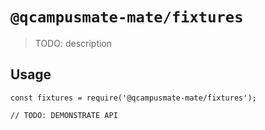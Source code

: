 # `@qcampusmate-mate/fixtures`

> TODO: description

## Usage

```
const fixtures = require('@qcampusmate-mate/fixtures');

// TODO: DEMONSTRATE API
```
